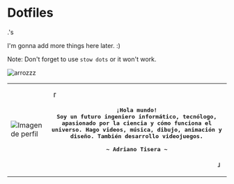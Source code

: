 # Dotfiles
.'s

I'm gonna add more things here later. :)

Note: Don't forget to use `stow dots` or it won't work.

![arrozzz](https://github.com/Axenide/Dotfiles/assets/66109459/5541122e-faf3-41f3-8be9-523d569c9e30)

<!-- Axenide GitHub Profile -->
<table>
  <tr>
    <!-- Columna de la imagen -->
    <td>
      <img src="https://images.weserv.nl/?url=https://avatars.githubusercontent.com/u/66109459?v=latest&h=512&w=512&fit=cover&mask=circle&maxage=1s" alt="Imagen de perfil">
    </td>
    <!-- Columna del contenido -->
    <td>
      <div align="justify">
        <!-- Profile -->
        <p align="left"><strong><samp>「</samp></strong></p>
        <p align="center">
          <samp>
            <b>
              ¡Hola mundo!
              <br>
              Soy un futuro ingeniero informático, tecnólogo, apasionado por la ciencia y cómo funciona el universo. Hago videos, música, dibujo, animación y diseño. También desarrollo videojuegos.
            </b>
            <br>
            <br>
            <b>
              ~ Adriano Tisera ~
            </b>
          </samp>
        </p>
        <p align="right"><strong><samp>」</samp></strong></p>
      </div>
    </td>
  </tr>
</table>

